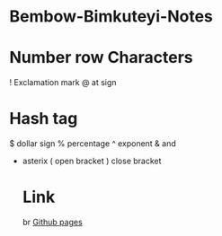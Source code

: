 # Bembow-Bimkuteyi-Notes
# Number row Characters
! Exclamation mark
@ at sign
# Hash tag
$ dollar sign
% percentage
^ exponent
& and 
* asterix
( open bracket
) close bracket
  # Link
  br
  [Github pages](https://github.com/Alexbhim/Bembow-Bimkuteyi-Notes/new/main?readme=1)
